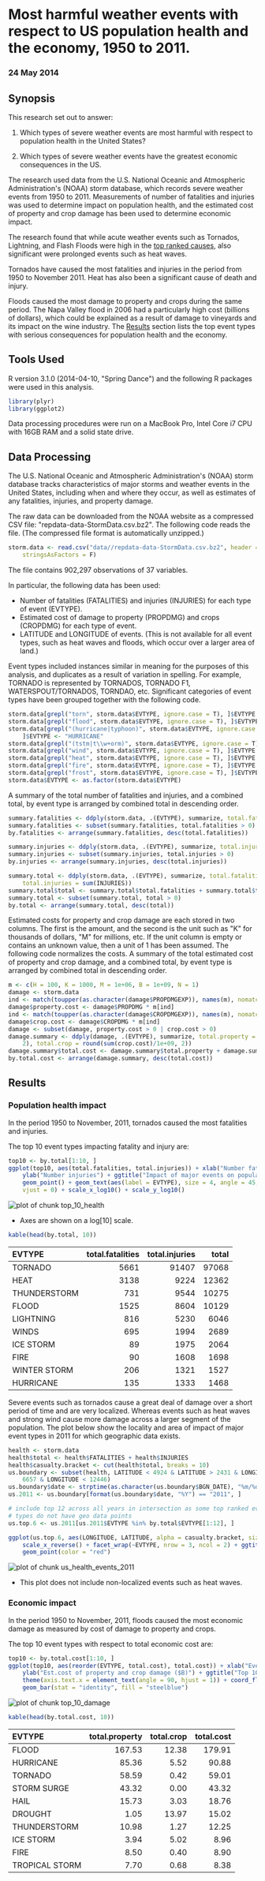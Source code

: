 # Most harmful weather events with respect to US population health and the economy, 1950 to 2011.

### 24 May 2014

## Synopsis

This research set out to answer:

1. Which types of severe weather events are most harmful with respect to population health in the United States?

1. Which types of severe weather events have the greatest economic consequences in the US.

The research used data from the U.S. National Oceanic and Atmospheric Administration's (NOAA) storm database, which records severe weather events from 1950 to 2011. Measurements of number of fatalities and injuries was used to determine impact on population health, and the estimated cost of property and crop damage has been used to determine economic impact.

The research found that while acute weather events such as Tornados, Lightning, and Flash Floods were high in the [top ranked causes](#top10health), also significant were prolonged events such as heat waves.

Tornados have caused the most fatalities and injuries in the period from 1950 to November 2011. Heat has also been a significant cause of death and injury.

Floods caused the most damage to property and crops during the same period. The Napa Valley flood in 2006 had a particularly high cost (billions of dollars), which could be explained as a result of damage to vineyards and its impact on the wine industry. The [Results](#results) section lists the top event types with serious consequences for population health and the economy.

## Tools Used

R version 3.1.0 (2014-04-10, "Spring Dance") and the following R packages were used in this analysis.


```r
library(plyr)
library(ggplot2)
```


Data processing procedures were run on a MacBook Pro, Intel Core i7 CPU with 16GB RAM and a solid state drive.

## Data Processing

The U.S. National Oceanic and Atmospheric Administration's (NOAA) storm database tracks characteristics of major storms and weather events in the United States, including when and where they occur, as well as estimates of any fatalities, injuries, and property damage.

The raw data can be downloaded from the NOAA website as a compressed CSV file: "repdata-data-StormData.csv.bz2". The following code reads the file. (The compressed file format is automatically unzipped.)


```r
storm.data <- read.csv("data//repdata-data-StormData.csv.bz2", header = T, nrows = 902298, 
    stringsAsFactors = F)
```


The file contains 902,297 observations of 37 variables.

In particular, the following data has been used:
* Number of fatalities (FATALITIES) and injuries (INJURIES) for each type of event (EVTYPE).
* Estimated cost of damage to property (PROPDMG) and crops (CROPDMG) for each type of event.
* LATITUDE and LONGITUDE of events. (This is not available for all event types, such as heat waves and floods, which occur over a larger area of land.)

Event types included instances similar in meaning for the purposes of this analysis, and duplicates as a result of variation in spelling. For example, TORNADO is represented by TORNADOS, TORNADO F1, WATERSPOUT/TORNADOS, TORNDAO, etc. Significant categories of event types have been grouped together with the following code.


```r
storm.data[grepl("torn", storm.data$EVTYPE, ignore.case = T), ]$EVTYPE <- "TORNADO"
storm.data[grepl("flood", storm.data$EVTYPE, ignore.case = T), ]$EVTYPE <- "FLOOD"
storm.data[grepl("(hurricane|typhoon)", storm.data$EVTYPE, ignore.case = T), 
    ]$EVTYPE <- "HURRICANE"
storm.data[grepl("(tstm|t\\w+orm)", storm.data$EVTYPE, ignore.case = T), ]$EVTYPE <- "THUNDERSTORM"
storm.data[grepl("wind", storm.data$EVTYPE, ignore.case = T), ]$EVTYPE <- "WINDS"
storm.data[grepl("heat", storm.data$EVTYPE, ignore.case = T), ]$EVTYPE <- "HEAT"
storm.data[grepl("fire", storm.data$EVTYPE, ignore.case = T), ]$EVTYPE <- "FIRE"
storm.data[grepl("frost", storm.data$EVTYPE, ignore.case = T), ]$EVTYPE <- "FROST"
storm.data$EVTYPE <- as.factor(storm.data$EVTYPE)
```


A summary of the total number of fatalities and injuries, and a combined total, by event type is arranged by combined total in descending order.


```r
summary.fatalities <- ddply(storm.data, .(EVTYPE), summarize, total.fatalities = sum(FATALITIES))
summary.fatalities <- subset(summary.fatalities, total.fatalities > 0)
by.fatalities <- arrange(summary.fatalities, desc(total.fatalities))

summary.injuries <- ddply(storm.data, .(EVTYPE), summarize, total.injuries = sum(INJURIES))
summary.injuries <- subset(summary.injuries, total.injuries > 0)
by.injuries <- arrange(summary.injuries, desc(total.injuries))

summary.total <- ddply(storm.data, .(EVTYPE), summarize, total.fatalities = sum(FATALITIES), 
    total.injuries = sum(INJURIES))
summary.total$total <- summary.total$total.fatalities + summary.total$total.injuries
summary.total <- subset(summary.total, total > 0)
by.total <- arrange(summary.total, desc(total))
```


Estimated costs for property and crop damage are each stored in two columns. The first is the amount, and the second is the unit such as "K" for thousands of dollars, "M" for millions, etc. If the unit column is empty or contains an unknown value, then a unit of 1 has been assumed. The following code normalizes the costs. A summary of the total estimated cost of property and crop damage, and a combined total, by event type is arranged by combined total in descending order.


```r
m <- c(H = 100, K = 1000, M = 1e+06, B = 1e+09, N = 1)
damage <- storm.data
ind <- match(toupper(as.character(damage$PROPDMGEXP)), names(m), nomatch = 5)
damage$property.cost <- damage$PROPDMG * m[ind]
ind <- match(toupper(as.character(damage$CROPDMGEXP)), names(m), nomatch = 5)
damage$crop.cost <- damage$CROPDMG * m[ind]
damage <- subset(damage, property.cost > 0 | crop.cost > 0)
damage.summary <- ddply(damage, .(EVTYPE), summarize, total.property = round(sum(property.cost)/1e+09, 
    2), total.crop = round(sum(crop.cost)/1e+09, 2))
damage.summary$total.cost <- damage.summary$total.property + damage.summary$total.crop
by.total.cost <- arrange(damage.summary, desc(total.cost))
```


<a name="results"></a>
## Results

### Population health impact

In the period 1950 to November, 2011, tornados caused the most fatalities and injuries.

The top 10 event types impacting fatality and injury are:


```r
top10 <- by.total[1:10, ]
ggplot(top10, aes(total.fatalities, total.injuries)) + xlab("Number fatalities") + 
    ylab("Number injuries") + ggtitle("Impact of major events on population health, US 1950-2011") + 
    geom_point() + geom_text(aes(label = EVTYPE), size = 4, angle = 45, hjust = 0, 
    vjust = 0) + scale_x_log10() + scale_y_log10()
```

![plot of chunk top_10_health](figure/top_10_health.png) 

- Axes are shown on a log[10] scale.

<a name="top10health"></a>


```r
kable(head(by.total, 10))
```

|EVTYPE        |  total.fatalities|  total.injuries|  total|
|:-------------|-----------------:|---------------:|------:|
|TORNADO       |              5661|           91407|  97068|
|HEAT          |              3138|            9224|  12362|
|THUNDERSTORM  |               731|            9544|  10275|
|FLOOD         |              1525|            8604|  10129|
|LIGHTNING     |               816|            5230|   6046|
|WINDS         |               695|            1994|   2689|
|ICE STORM     |                89|            1975|   2064|
|FIRE          |                90|            1608|   1698|
|WINTER STORM  |               206|            1321|   1527|
|HURRICANE     |               135|            1333|   1468|


Severe events such as tornados cause a great deal of damage over a short period of time and are very localized. Whereas events such as heat waves and strong wind cause more damage across a larger segment of the population. The plot below show the locality and area of impact of major event types in 2011 for which geographic data exists.


```r
health <- storm.data
health$total <- health$FATALITIES + health$INJURIES
health$casualty.bracket <- cut(health$total, breaks = 10)
us.boundary <- subset(health, LATITUDE < 4924 & LATITUDE > 2431 & LONGITUDE > 
    6657 & LONGITUDE < 12446)
us.boundary$date <- strptime(as.character(us.boundary$BGN_DATE), "%m/%d/%Y %H:%M:%S")
us.2011 <- us.boundary[format(us.boundary$date, "%Y") == "2011", ]

# include top 12 across all years in intersection as some top ranked event
# types do not have geo data points
us.top.6 <- us.2011[us.2011$EVTYPE %in% by.total$EVTYPE[1:12], ]

ggplot(us.top.6, aes(LONGITUDE, LATITUDE, alpha = casualty.bracket, size = casualty.bracket)) + 
    scale_x_reverse() + facet_wrap(~EVTYPE, nrow = 3, ncol = 2) + ggtitle("Locality and area of casualties from severe weather events for 2011") + 
    geom_point(color = "red")
```

![plot of chunk us_health_events_2011](figure/us_health_events_2011.png) 


* This plot does not include non-localized events such as heat waves.


### Economic impact

In the period 1950 to November, 2011, floods caused the most economic damage as measured by cost of damage to property and crops.

The top 10 event types with respect to total economic cost are:


```r
top10 <- by.total.cost[1:10, ]
ggplot(top10, aes(reorder(EVTYPE, total.cost), total.cost)) + xlab("Event type") + 
    ylab("Est.cost of property and crop damage ($B)") + ggtitle("Top 10 Events by Economic Impact, 1950 - 2011") + 
    theme(axis.text.x = element_text(angle = 90, hjust = 1)) + coord_flip() + 
    geom_bar(stat = "identity", fill = "steelblue")
```

![plot of chunk top_10_damage](figure/top_10_damage.png) 



```r
kable(head(by.total.cost, 10))
```

|EVTYPE          |  total.property|  total.crop|  total.cost|
|:---------------|---------------:|-----------:|-----------:|
|FLOOD           |          167.53|       12.38|      179.91|
|HURRICANE       |           85.36|        5.52|       90.88|
|TORNADO         |           58.59|        0.42|       59.01|
|STORM SURGE     |           43.32|        0.00|       43.32|
|HAIL            |           15.73|        3.03|       18.76|
|DROUGHT         |            1.05|       13.97|       15.02|
|THUNDERSTORM    |           10.98|        1.27|       12.25|
|ICE STORM       |            3.94|        5.02|        8.96|
|FIRE            |            8.50|        0.40|        8.90|
|TROPICAL STORM  |            7.70|        0.68|        8.38|

